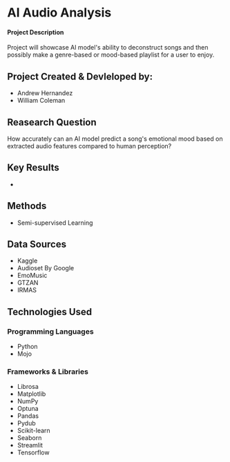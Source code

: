 # AI Audio Analysis
#### Project Description
Project will showcase AI model's ability to deconstruct songs and then possibly make a genre-based or mood-based playlist for a user to enjoy.

## Project Created & Devleloped by:
- Andrew Hernandez
- William Coleman

## Reasearch Question
How accurately can an AI model predict a song's emotional mood based on extracted audio features compared to human perception?

## Key Results
- 

## Methods
- Semi-supervised Learning

## Data Sources
- Kaggle
- Audioset By Google
- EmoMusic
- GTZAN
- IRMAS

## Technologies Used

### Programming Languages 
- Python
- Mojo

### Frameworks & Libraries
- Librosa
- Matplotlib
- NumPy
- Optuna
- Pandas
- Pydub
- Scikit-learn
- Seaborn
- Streamlit
- Tensorflow
